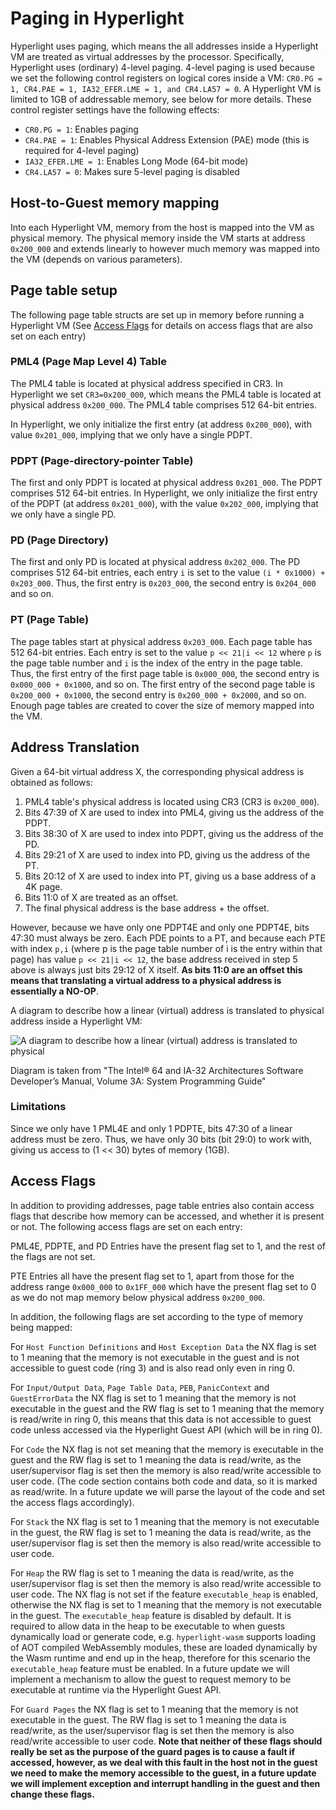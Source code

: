 # Paging in Hyperlight

Hyperlight uses paging, which means the all addresses inside a Hyperlight VM are treated as virtual addresses by the processor. Specifically, Hyperlight uses (ordinary) 4-level paging. 4-level paging is used because we set the following control registers on logical cores inside a VM: `CR0.PG = 1, CR4.PAE = 1, IA32_EFER.LME = 1, and CR4.LA57 = 0`. A Hyperlight VM is limited to 1GB of addressable memory, see below for more details. These control register settings have the following effects:

- `CR0.PG = 1`: Enables paging
- `CR4.PAE = 1`: Enables Physical Address Extension (PAE) mode (this is required for 4-level paging)
- `IA32_EFER.LME = 1`: Enables Long Mode (64-bit mode)
- `CR4.LA57 = 0`: Makes sure 5-level paging is disabled

## Host-to-Guest memory mapping

Into each Hyperlight VM, memory from the host is mapped into the VM as physical memory. The physical memory inside the VM starts at address `0x200_000` and extends linearly to however much memory was mapped into the VM (depends on various parameters).

## Page table setup

The following page table structs are set up in memory before running a Hyperlight VM (See [Access Flags](#access-flags) for details on access flags that are also set on each entry)

### PML4 (Page Map Level 4) Table

The PML4 table is located at physical address specified in CR3. In Hyperlight we set `CR3=0x200_000`, which means the PML4 table is located at physical address `0x200_000`. The PML4 table comprises 512 64-bit entries.

In Hyperlight, we only initialize the first entry (at address `0x200_000`), with value `0x201_000`, implying that we only have a single PDPT.

### PDPT (Page-directory-pointer Table)

The first and only PDPT is located at physical address `0x201_000`. The PDPT comprises 512 64-bit entries. In Hyperlight, we only initialize the first entry of the PDPT (at address `0x201_000`), with the value `0x202_000`, implying that we only have a single PD.

### PD (Page Directory)

The first and only PD is located at physical address `0x202_000`. The PD comprises 512 64-bit entries, each entry `i` is set to the value `(i * 0x1000) + 0x203_000`. Thus, the first entry is `0x203_000`, the second entry is `0x204_000` and so on.

### PT (Page Table)

The page tables start at physical address `0x203_000`. Each page table has 512 64-bit entries. Each entry is set to the value `p << 21|i << 12` where `p` is the page table number and `i` is the index of the entry in the page table. Thus, the first entry of the first page table is `0x000_000`, the second entry is `0x000_000 + 0x1000`, and so on. The first entry of the second page table is `0x200_000 + 0x1000`, the second entry is `0x200_000 + 0x2000`, and so on. Enough page tables are created to cover the size of memory mapped into the VM.

## Address Translation

Given a 64-bit virtual address X, the corresponding physical address is obtained as follows:

1. PML4 table's physical address is located using CR3 (CR3 is `0x200_000`).
2. Bits 47:39 of X are used to index into PML4, giving us the address of the PDPT.
3. Bits 38:30 of X are used to index into PDPT, giving us the address of the PD.
4. Bits 29:21 of X are used to index into PD, giving us the address of the PT.
5. Bits 20:12 of X are used to index into PT, giving us a base address of a 4K page.
6. Bits 11:0 of X are treated as an offset.
7. The final physical address is the base address + the offset.

However, because we have only one PDPT4E and only one PDPT4E, bits 47:30 must always be zero. Each PDE points to a PT, and because each PTE  with index `p,i` (where p is the page table number of i is the entry within that page) has value `p << 21|i << 12`, the base address received in step 5 above is always just bits 29:12 of X itself. **As bits 11:0 are an offset this means that translating a virtual address to a physical address is essentially a NO-OP**.

A diagram to describe how a linear (virtual) address is translated to physical address inside a Hyperlight VM:

![A diagram to describe how a linear (virtual) address is translated to physical](../assets/linear-address-translation.png)

Diagram is taken from "The Intel® 64 and IA-32 Architectures Software Developer’s Manual, Volume 3A: System Programming Guide"

### Limitations

Since we only have 1 PML4E and only 1 PDPTE, bits 47:30 of a linear address must be zero. Thus, we have only 30 bits (bit 29:0) to work with, giving us access to (1 << 30) bytes of memory (1GB).

## Access Flags

In addition to providing addresses, page table entries also contain access flags that describe how memory can be accessed, and whether it is present or not. The following access flags are set on each entry:

PML4E, PDPTE, and PD Entries have the present flag set to 1, and the rest of the flags are not set.

PTE Entries all have the present flag set to 1, apart from those for the address range `0x000_000` to `0x1FF_000` which have the present flag set to 0 as we do not map memory below physical address `0x200_000`. 

In addition, the following flags are set according to the type of memory being mapped:

For `Host Function Definitions` and `Host Exception Data` the NX flag is set to 1 meaning that the memory is not executable in the guest and is not accessible to guest code (ring 3) and is also read only even in ring 0.

For `Input/Output Data`, `Page Table Data`, `PEB`, `PanicContext` and `GuestErrorData` the NX flag is set to 1 meaning that the memory is not executable in the guest and the RW flag is set to 1 meaning that the memory is read/write in ring 0, this means that this data is not accessible to guest code unless accessed via the Hyperlight Guest API (which will be in ring 0).

For `Code` the NX flag is not set meaning that the memory is executable in the guest and the RW flag is set to 1 meaning the data is read/write, as the  user/supervisor flag is set then the memory is also read/write accessible to user code. (The code section contains both code and data, so it is marked as read/write. In a future update we will parse the layout of the code and set the access flags accordingly).

For `Stack` the NX flag is set to 1 meaning that the memory is not executable in the guest, the RW flag is set to 1 meaning the data is read/write, as the user/supervisor flag is set then the memory is also read/write accessible to user code.

For `Heap` the RW flag is set to 1 meaning the data is read/write, as the user/supervisor flag is set then the memory is also read/write accessible to user code. The NX flag is not set if the feature `executable_heap` is enabled, otherwise the NX flag is set to 1 meaning that the memory is not executable in the guest. The `executable_heap` feature is disabled by default. It is required to allow data in the heap to be executable to when guests dynamically load or generate code, e.g. `hyperlight-wasm` supports loading of AOT compiled WebAssembly modules, these are loaded dynamically by the Wasm runtime and end up in the heap, therefore for this scenario the `executable_heap` feature must be enabled. In a future update we will implement a mechanism to allow the guest to request memory to be executable at runtime via the Hyperlight Guest API.

For `Guard Pages` the NX flag is set to 1 meaning that the memory is not executable in the guest. The RW flag is set to 1 meaning the data is read/write, as the user/supervisor flag is set then the memory is also read/write accessible to user code. **Note that neither of these flags should really be set as the purpose of the guard pages is to cause a fault if accessed, however, as we deal with this fault in the host not in the guest we need to make the memory accessible to the guest, in a future update we will implement exception and interrupt handling in the guest and then change these flags.**
